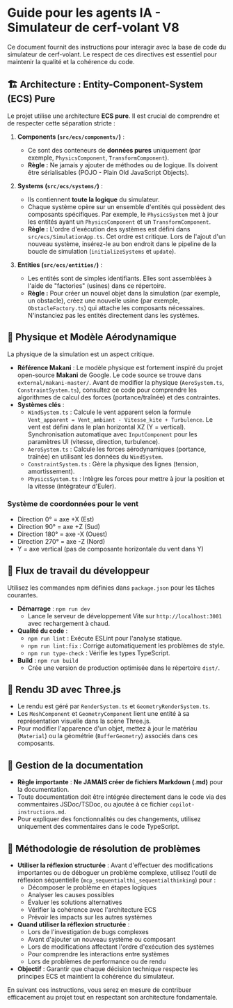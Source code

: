 # Guide pour les agents IA - Simulateur de cerf-volant V8

Ce document fournit des instructions pour interagir avec la base de code du simulateur de cerf-volant. Le respect de ces directives est essentiel pour maintenir la qualité et la cohérence du code.

## 🏗️ Architecture : Entity-Component-System (ECS) Pure

Le projet utilise une architecture **ECS pure**. Il est crucial de comprendre et de respecter cette séparation stricte :

1.  **Components (`src/ecs/components/`)** :
    *   Ce sont des conteneurs de **données pures** uniquement (par exemple, `PhysicsComponent`, `TransformComponent`).
    *   **Règle :** Ne jamais y ajouter de méthodes ou de logique. Ils doivent être sérialisables (POJO - Plain Old JavaScript Objects).

2.  **Systems (`src/ecs/systems/`)** :
    *   Ils contiennent **toute la logique** du simulateur.
    *   Chaque système opère sur un ensemble d'entités qui possèdent des composants spécifiques. Par exemple, le `PhysicsSystem` met à jour les entités ayant un `PhysicsComponent` et un `TransformComponent`.
    *   **Règle :** L'ordre d'exécution des systèmes est défini dans `src/ecs/SimulationApp.ts`. Cet ordre est critique. Lors de l'ajout d'un nouveau système, insérez-le au bon endroit dans le pipeline de la boucle de simulation (`initializeSystems` et `update`).

3.  **Entities (`src/ecs/entities/`)** :
    *   Les entités sont de simples identifiants. Elles sont assemblées à l'aide de "factories" (usines) dans ce répertoire.
    *   **Règle :** Pour créer un nouvel objet dans la simulation (par exemple, un obstacle), créez une nouvelle usine (par exemple, `ObstacleFactory.ts`) qui attache les composants nécessaires. N'instanciez pas les entités directement dans les systèmes.

## 🔬 Physique et Modèle Aérodynamique

La physique de la simulation est un aspect critique.

-   **Référence Makani** : Le modèle physique est fortement inspiré du projet open-source **Makani** de Google. Le code source se trouve dans `external/makani-master/`. Avant de modifier la physique (`AeroSystem.ts`, `ConstraintSystem.ts`), consultez ce code pour comprendre les algorithmes de calcul des forces (portance/traînée) et des contraintes.
-   **Systèmes clés** :
    *   `WindSystem.ts` : Calcule le vent apparent selon la formule `Vent_apparent = Vent_ambiant - Vitesse_kite + Turbulence`. Le vent est défini dans le plan horizontal XZ (Y = vertical). Synchronisation automatique avec `InputComponent` pour les paramètres UI (vitesse, direction, turbulence).
    *   `AeroSystem.ts` : Calcule les forces aérodynamiques (portance, traînée) en utilisant les données du `WindSystem`.
    *   `ConstraintSystem.ts` : Gère la physique des lignes (tension, amortissement).
    *   `PhysicsSystem.ts` : Intègre les forces pour mettre à jour la position et la vitesse (intégrateur d'Euler).

### Système de coordonnées pour le vent
-   Direction 0° = axe +X (Est)
-   Direction 90° = axe +Z (Sud)
-   Direction 180° = axe -X (Ouest)
-   Direction 270° = axe -Z (Nord)
-   Y = axe vertical (pas de composante horizontale du vent dans Y)

## 🚀 Flux de travail du développeur

Utilisez les commandes npm définies dans `package.json` pour les tâches courantes.

-   **Démarrage** : `npm run dev`
    *   Lance le serveur de développement Vite sur `http://localhost:3001` avec rechargement à chaud.
-   **Qualité du code** :
    *   `npm run lint` : Exécute ESLint pour l'analyse statique.
    *   `npm run lint:fix` : Corrige automatiquement les problèmes de style.
    *   `npm run type-check` : Vérifie les types TypeScript.
-   **Build** : `npm run build`
    *   Crée une version de production optimisée dans le répertoire `dist/`.

## 🎨 Rendu 3D avec Three.js

-   Le rendu est géré par `RenderSystem.ts` et `GeometryRenderSystem.ts`.
-   Les `MeshComponent` et `GeometryComponent` lient une entité à sa représentation visuelle dans la scène Three.js.
-   Pour modifier l'apparence d'un objet, mettez à jour le matériau (`Material`) ou la géométrie (`BufferGeometry`) associés dans ces composants.

## 📝 Gestion de la documentation

-   **Règle importante** : **Ne JAMAIS créer de fichiers Markdown (.md)** pour la documentation.
-   Toute documentation doit être intégrée directement dans le code via des commentaires JSDoc/TSDoc, ou ajoutée à ce fichier `copilot-instructions.md`.
-   Pour expliquer des fonctionnalités ou des changements, utilisez uniquement des commentaires dans le code TypeScript.

## 🧠 Méthodologie de résolution de problèmes

-   **Utiliser la réflexion structurée** : Avant d'effectuer des modifications importantes ou de déboguer un problème complexe, utilisez l'outil de réflexion séquentielle (`mcp_sequentialthi_sequentialthinking`) pour :
    *   Décomposer le problème en étapes logiques
    *   Analyser les causes possibles
    *   Évaluer les solutions alternatives
    *   Vérifier la cohérence avec l'architecture ECS
    *   Prévoir les impacts sur les autres systèmes
-   **Quand utiliser la réflexion structurée** :
    *   Lors de l'investigation de bugs complexes
    *   Avant d'ajouter un nouveau système ou composant
    *   Lors de modifications affectant l'ordre d'exécution des systèmes
    *   Pour comprendre les interactions entre systèmes
    *   Lors de problèmes de performance ou de rendu
-   **Objectif** : Garantir que chaque décision technique respecte les principes ECS et maintient la cohérence du simulateur.

En suivant ces instructions, vous serez en mesure de contribuer efficacement au projet tout en respectant son architecture fondamentale.
